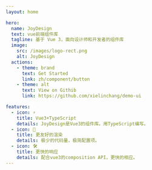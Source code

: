 ```yaml
---
layout: home

hero:
  name: JoyDesign
  text: vue前端组件库
  tagline: 基于 Vue 3，面向设计师和开发者的组件库
  image:
    src: /images/logo-rect.png
    alt: JoyDesign
  actions:
    - theme: brand
      text: Get Started
      link: zh/component/button
    - theme: alt
      text: View on Githib
      link: https://github.com/xielinchang/demo-ui

features:
  - icon: ⚡️
    title: Vue3+TypeScript
    details: JoyDesign是Vue3的组件库。用TypeScript编写。
  - icon: 🖖
    title: 更友好的渲染
    details: 极少的代码量，极简配置项。
  - icon: 🛠️
    title: 更快的响应
    details: 配合vue3的composition API，更快的相应。
---
```

